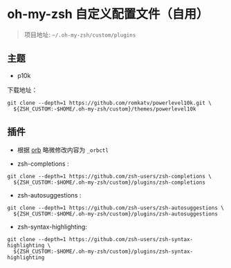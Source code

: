 # oh-my-zsh 自定义配置文件（自用）

> 项目地址: `~/.oh-my-zsh/custom/plugins`

## 主题

+ p10k

下载地址：

```shell
git clone --depth=1 https://github.com/romkatv/powerlevel10k.git \
  ${ZSH_CUSTOM:-$HOME/.oh-my-zsh/custom}/themes/powerlevel10k
```

## 插件

 + 根据 [orb](https://github.com/orbstack/orbstack/blob/main/orb.plugin.zsh) 略微修改内容为 `_orbctl`


 + zsh-completions :
```shell
git clone --depth=1 https://github.com/zsh-users/zsh-completions \
  ${ZSH_CUSTOM:-$HOME/.oh-my-zsh/custom}/plugins/zsh-completions
```


 + zsh-autosuggestions :
```shell
git clone --depth=1 https://github.com/zsh-users/zsh-autosuggestions \
  ${ZSH_CUSTOM:-$HOME/.oh-my-zsh/custom}/plugins/zsh-autosuggestions
```


 + zsh-syntax-highlighting:
```shell
git clone --depth=1 https://github.com/zsh-users/zsh-syntax-highlighting \
  ${ZSH_CUSTOM:-$HOME/.oh-my-zsh/custom}/plugins/zsh-syntax-highlighting
```


